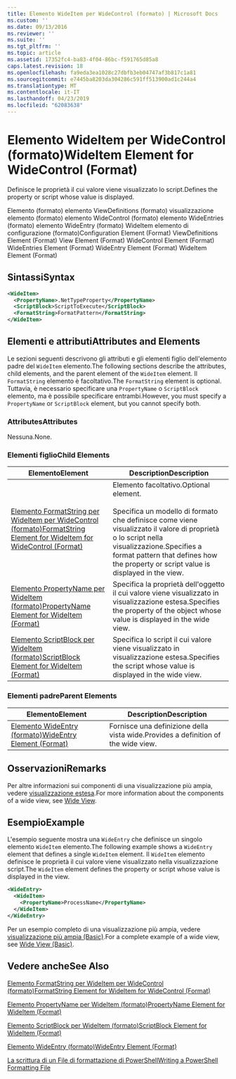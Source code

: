 ```yaml
---
title: Elemento WideItem per WideControl (formato) | Microsoft Docs
ms.custom: ''
ms.date: 09/13/2016
ms.reviewer: ''
ms.suite: ''
ms.tgt_pltfrm: ''
ms.topic: article
ms.assetid: 17352fc4-ba83-4f04-86bc-f591765d85a8
caps.latest.revision: 18
ms.openlocfilehash: fa9eda3ea1028c27dbfb3eb04747af3b817c1a81
ms.sourcegitcommit: e7445ba8203da304286c591ff513900ad1c244a4
ms.translationtype: MT
ms.contentlocale: it-IT
ms.lasthandoff: 04/23/2019
ms.locfileid: "62083638"
---
```

# <a name="wideitem-element-for-widecontrol-format"></a><span data-ttu-id="e72ec-102">Elemento WideItem per WideControl (formato)</span><span class="sxs-lookup"><span data-stu-id="e72ec-102">WideItem Element for WideControl (Format)</span></span>

<span data-ttu-id="e72ec-103">Definisce le proprietà il cui valore viene visualizzato lo script.</span><span class="sxs-lookup"><span data-stu-id="e72ec-103">Defines the property or script whose value is displayed.</span></span>

<span data-ttu-id="e72ec-104">Elemento (formato) elemento ViewDefinitions (formato) visualizzazione elemento (formato) elemento WideControl (formato) elemento WideEntries (formato) elemento WideEntry (formato) WideItem elemento di configurazione (formato)</span><span class="sxs-lookup"><span data-stu-id="e72ec-104">Configuration Element (Format) ViewDefinitions Element (Format) View Element (Format) WideControl Element (Format) WideEntries Element (Format) WideEntry Element (Format) WideItem Element (Format)</span></span>

## <a name="syntax"></a><span data-ttu-id="e72ec-105">Sintassi</span><span class="sxs-lookup"><span data-stu-id="e72ec-105">Syntax</span></span>

```xml
<WideItem>
  <PropertyName>.NetTypeProperty</PropertyName>
  <ScriptBlock>ScriptToExecute</ScriptBlock>
  <FormatString>FormatPattern</FormatString>
</WideItem>
```

## <a name="attributes-and-elements"></a><span data-ttu-id="e72ec-106">Elementi e attributi</span><span class="sxs-lookup"><span data-stu-id="e72ec-106">Attributes and Elements</span></span>

<span data-ttu-id="e72ec-107">Le sezioni seguenti descrivono gli attributi e gli elementi figlio dell'elemento padre del `WideItem` elemento.</span><span class="sxs-lookup"><span data-stu-id="e72ec-107">The following sections describe the attributes, child elements, and the parent element of the `WideItem` element.</span></span> <span data-ttu-id="e72ec-108">Il `FormatString` elemento è facoltativo.</span><span class="sxs-lookup"><span data-stu-id="e72ec-108">The `FormatString` element is optional.</span></span> <span data-ttu-id="e72ec-109">Tuttavia, è necessario specificare una `PropertyName` o `ScriptBlock` elemento, ma è possibile specificare entrambi.</span><span class="sxs-lookup"><span data-stu-id="e72ec-109">However, you must specify a `PropertyName` or `ScriptBlock` element, but you cannot specify both.</span></span>

### <a name="attributes"></a><span data-ttu-id="e72ec-110">Attributes</span><span class="sxs-lookup"><span data-stu-id="e72ec-110">Attributes</span></span>

<span data-ttu-id="e72ec-111">Nessuna.</span><span class="sxs-lookup"><span data-stu-id="e72ec-111">None.</span></span>

### <a name="child-elements"></a><span data-ttu-id="e72ec-112">Elementi figlio</span><span class="sxs-lookup"><span data-stu-id="e72ec-112">Child Elements</span></span>

|<span data-ttu-id="e72ec-113">Elemento</span><span class="sxs-lookup"><span data-stu-id="e72ec-113">Element</span></span>|<span data-ttu-id="e72ec-114">Description</span><span class="sxs-lookup"><span data-stu-id="e72ec-114">Description</span></span>|
|-------------|-----------------|
|[<span data-ttu-id="e72ec-115">Elemento FormatString per WideItem per WideControl (formato)</span><span class="sxs-lookup"><span data-stu-id="e72ec-115">FormatString Element for WideItem for WideControl (Format)</span></span>](./formatstring-element-for-wideitem-for-widecontrol-format.md)|<span data-ttu-id="e72ec-116">Elemento facoltativo.</span><span class="sxs-lookup"><span data-stu-id="e72ec-116">Optional element.</span></span><br /><br /> <span data-ttu-id="e72ec-117">Specifica un modello di formato che definisce come viene visualizzato il valore di proprietà o lo script nella visualizzazione.</span><span class="sxs-lookup"><span data-stu-id="e72ec-117">Specifies a format pattern that defines how the property or script value is displayed in the view.</span></span>|
|[<span data-ttu-id="e72ec-118">Elemento PropertyName per WideItem (formato)</span><span class="sxs-lookup"><span data-stu-id="e72ec-118">PropertyName Element for WideItem (Format)</span></span>](./propertyname-element-for-wideitem-for-widecontrol-format.md)|<span data-ttu-id="e72ec-119">Specifica la proprietà dell'oggetto il cui valore viene visualizzato in visualizzazione estesa.</span><span class="sxs-lookup"><span data-stu-id="e72ec-119">Specifies the property of the object whose value is displayed in the wide view.</span></span>|
|[<span data-ttu-id="e72ec-120">Elemento ScriptBlock per WideItem (formato)</span><span class="sxs-lookup"><span data-stu-id="e72ec-120">ScriptBlock Element for WideItem (Format)</span></span>](./scriptblock-element-for-wideitem-for-widecontrol-format.md)|<span data-ttu-id="e72ec-121">Specifica lo script il cui valore viene visualizzato in visualizzazione estesa.</span><span class="sxs-lookup"><span data-stu-id="e72ec-121">Specifies the script whose value is displayed in the wide view.</span></span>|

### <a name="parent-elements"></a><span data-ttu-id="e72ec-122">Elementi padre</span><span class="sxs-lookup"><span data-stu-id="e72ec-122">Parent Elements</span></span>

|<span data-ttu-id="e72ec-123">Elemento</span><span class="sxs-lookup"><span data-stu-id="e72ec-123">Element</span></span>|<span data-ttu-id="e72ec-124">Description</span><span class="sxs-lookup"><span data-stu-id="e72ec-124">Description</span></span>|
|-------------|-----------------|
|[<span data-ttu-id="e72ec-125">Elemento WideEntry (formato)</span><span class="sxs-lookup"><span data-stu-id="e72ec-125">WideEntry Element (Format)</span></span>](./wideentry-element-for-widecontrol-format.md)|<span data-ttu-id="e72ec-126">Fornisce una definizione della vista wide.</span><span class="sxs-lookup"><span data-stu-id="e72ec-126">Provides a definition of the wide view.</span></span>|

## <a name="remarks"></a><span data-ttu-id="e72ec-127">Osservazioni</span><span class="sxs-lookup"><span data-stu-id="e72ec-127">Remarks</span></span>

<span data-ttu-id="e72ec-128">Per altre informazioni sui componenti di una visualizzazione più ampia, vedere [visualizzazione estesa](./creating-a-wide-view.md).</span><span class="sxs-lookup"><span data-stu-id="e72ec-128">For more information about the components of a wide view, see [Wide View](./creating-a-wide-view.md).</span></span>

## <a name="example"></a><span data-ttu-id="e72ec-129">Esempio</span><span class="sxs-lookup"><span data-stu-id="e72ec-129">Example</span></span>

<span data-ttu-id="e72ec-130">L'esempio seguente mostra una `WideEntry` che definisce un singolo elemento `WideItem` elemento.</span><span class="sxs-lookup"><span data-stu-id="e72ec-130">The following example shows a `WideEntry` element that defines a single `WideItem` element.</span></span> <span data-ttu-id="e72ec-131">Il `WideItem` elemento definisce le proprietà il cui valore viene visualizzato nella visualizzazione script.</span><span class="sxs-lookup"><span data-stu-id="e72ec-131">The `WideItem` element defines the property or script whose value is displayed in the view.</span></span>

```xml
<WideEntry>
  <WideItem>
    <PropertyName>ProcessName</PropertyName>
  </WideItem>
</WideEntry>
```

<span data-ttu-id="e72ec-132">Per un esempio completo di una visualizzazione più ampia, vedere [visualizzazione più ampia (Basic)](./wide-view-basic.md).</span><span class="sxs-lookup"><span data-stu-id="e72ec-132">For a complete example of a wide view, see [Wide View (Basic)](./wide-view-basic.md).</span></span>

## <a name="see-also"></a><span data-ttu-id="e72ec-133">Vedere anche</span><span class="sxs-lookup"><span data-stu-id="e72ec-133">See Also</span></span>

[<span data-ttu-id="e72ec-134">Elemento FormatString per WideItem per WideControl (formato)</span><span class="sxs-lookup"><span data-stu-id="e72ec-134">FormatString Element for WideItem for WideControl (Format)</span></span>](./formatstring-element-for-wideitem-for-widecontrol-format.md)

[<span data-ttu-id="e72ec-135">Elemento PropertyName per WideItem (formato)</span><span class="sxs-lookup"><span data-stu-id="e72ec-135">PropertyName Element for WideItem (Format)</span></span>](./propertyname-element-for-wideitem-for-widecontrol-format.md)

[<span data-ttu-id="e72ec-136">Elemento ScriptBlock per WideItem (formato)</span><span class="sxs-lookup"><span data-stu-id="e72ec-136">ScriptBlock Element for WideItem (Format)</span></span>](./scriptblock-element-for-wideitem-for-widecontrol-format.md)

[<span data-ttu-id="e72ec-137">Elemento WideEntry (formato)</span><span class="sxs-lookup"><span data-stu-id="e72ec-137">WideEntry Element (Format)</span></span>](./wideentry-element-for-widecontrol-format.md)

[<span data-ttu-id="e72ec-138">La scrittura di un File di formattazione di PowerShell</span><span class="sxs-lookup"><span data-stu-id="e72ec-138">Writing a PowerShell Formatting File</span></span>](./writing-a-powershell-formatting-file.md)
